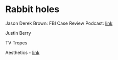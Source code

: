 # Rabbit holes

Jason Derek Brown: FBI Case Review Podcast: [link](https://youtu.be/o8uK6j1Lezk?si=WMEm1dpK7zF-AiKr)

Justin Berry

TV Tropes

Aesthetics - [link](https://cari.institute/aesthetics)

